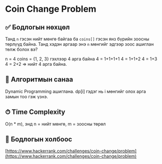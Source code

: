 # Coin Change Problem

## ✅ Бодлогын нөхцөл 
Танд `n` гэсэн нийт мөнгө байгаа ба `coins[]` гэсэн янз бүрийн зоосны төрлүүд байна. Танд хэдэн аргаар энэ `n` мөнгийг эдгээр зоос ашиглан төлж болох вэ?

n = 4
coins = {1, 2, 3}  гэхлээр  4 арга байна
4 = 1+1+1+1
4 = 1+1+2
4 = 1+3
4 = 2+2
=> нийт 4 арга байна.


## 🧠 Алгоритмын санаа
Dynamic Programming ашиглана. dp[i] гэдэг нь i мөнгийг олох арга замын тоо гэж үзнэ.

## ⏱ Time Complexity
O(n * m), энд n = нийт мөнгө, m = зоосны төрөл

## 🔗 Бодлогын холбоос
[https://www.hackerrank.com/challenges/coin-change/problem](https://www.hackerrank.com/challenges/coin-change/problem)
